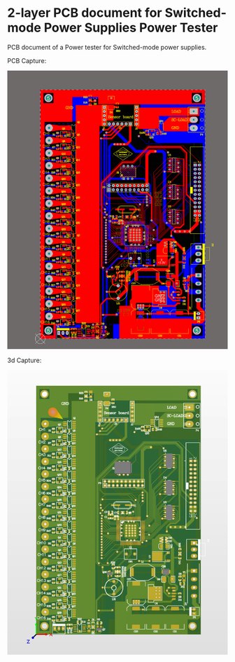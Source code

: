 # 2-layer PCB document for Switched-mode Power Supplies Power Tester
PCB document of a Power tester for Switched-mode power supplies.

PCB Capture:


![power_tester](https://raw.githubusercontent.com/parhamsoltani/smps_tester/main/pcb.png)



3d Capture:


![power_tester_3d](https://raw.githubusercontent.com/parhamsoltani/smps_tester/main/3d.png)


